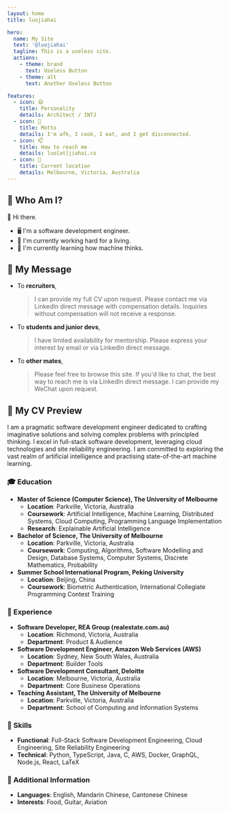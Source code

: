 ```yaml
---
layout: home
title: luojiahai

hero:
  name: My Site
  text: '@luojiahai'
  tagline: This is a useless site.
  actions:
    - theme: brand
      text: Useless Button
    - theme: alt
      text: Another Useless Button

features:
  - icon: 😄
    title: Personality
    details: Architect / INTJ
  - icon: 💬
    title: Motto
    details: I'm afk, I cook, I eat, and I get disconnected.
  - icon: 📫
    title: How to reach me
    details: luo[at]jiahai.co
  - icon: 📍
    title: Current location
    details: Melbourne, Victoria, Australia
---
```


## 🤔 Who Am I?

👋 Hi there.

- 🖥️ I'm a software development engineer.
- 🔭 I'm currently working hard for a living.
- 🌱 I'm currently learning how machine thinks.

## 📨 My Message

- To **recruiters**,
  > I can provide my full CV upon request. Please contact me via LinkedIn direct message with compensation details. Inquiries without compensation will not receive a response.
- To **students and junior devs**,
  > I have limited availability for mentorship. Please express your interest by email or via LinkedIn direct message.
- To **other mates**,
  > Please feel free to browse this site. If you'd like to chat, the best way to reach me is via LinkedIn direct message. I can provide my WeChat upon request.

## 📜 My CV Preview

I am a pragmatic software development engineer dedicated to crafting imaginative solutions and solving complex problems with principled thinking. I excel in full-stack software development, leveraging cloud technologies and site reliability engineering. I am committed to exploring the vast realm of artificial intelligence and practising state-of-the-art machine learning.

### 🎓 Education

- **Master of Science (Computer Science), The University of Melbourne**
  - **Location**: Parkville, Victoria, Australia
  - **Coursework**: Artificial Intelligence, Machine Learning, Distributed Systems, Cloud Computing, Programming Language Implementation
  - **Research**: Explainable Artificial Intelligence
- **Bachelor of Science, The University of Melbourne**
  - **Location**: Parkville, Victoria, Australia
  - **Coursework**: Computing, Algorithms, Software Modelling and Design, Database Systems, Computer Systems, Discrete Mathematics, Probability
- **Summer School International Program, Peking University**
  - **Location**: Beijing, China
  - **Coursework**: Biometric Authentication, International Collegiate Programming Contest Training

### 🏢 Experience

- **Software Developer, REA Group (realestate.com.au)**
  - **Location**: Richmond, Victoria, Australia
  - **Department**: Product & Audience
- **Software Development Engineer, Amazon Web Services (AWS)**
  - **Location**: Sydney, New South Wales, Australia
  - **Department**: Builder Tools
- **Software Development Consultant, Deloitte**
  - **Location**: Melbourne, Victoria, Australia
  - **Department**: Core Businese Operations
- **Teaching Assistant, The University of Melbourne**
  - **Location**: Parkville, Victoria, Australia
  - **Department**: School of Computing and Information Systems

### 🚀 Skills

- **Functional**: Full-Stack Software Development Engineering, Cloud Engineering, Site Reliability Engineering
- **Technical**: Python, TypeScript, Java, C, AWS, Docker, GraphQL, Node.js, React, LaTeX

### 🥔 Additional Information

- **Languages**: English, Mandarin Chinese, Cantonese Chinese
- **Interests**: Food, Guitar, Aviation
